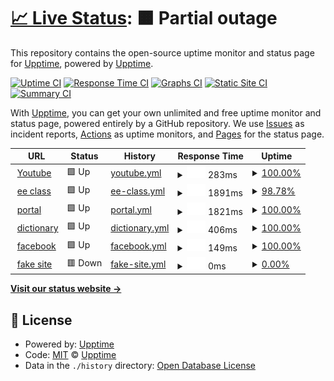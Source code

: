 # [📈 Live Status](https://demo.upptime.js.org): <!--live status--> **🟧 Partial outage**

This repository contains the open-source uptime monitor and status page for [Upptime](https://upptime.js.org), powered by [Upptime](https://github.com/upptime/upptime).

[![Uptime CI](https://github.com/upptime/upptime/workflows/Uptime%20CI/badge.svg)](https://github.com/upptime/upptime/actions?query=workflow%3A%22Uptime+CI%22)
[![Response Time CI](https://github.com/upptime/upptime/workflows/Response%20Time%20CI/badge.svg)](https://github.com/upptime/upptime/actions?query=workflow%3A%22Response+Time+CI%22)
[![Graphs CI](https://github.com/upptime/upptime/workflows/Graphs%20CI/badge.svg)](https://github.com/upptime/upptime/actions?query=workflow%3A%22Graphs+CI%22)
[![Static Site CI](https://github.com/upptime/upptime/workflows/Static%20Site%20CI/badge.svg)](https://github.com/upptime/upptime/actions?query=workflow%3A%22Static+Site+CI%22)
[![Summary CI](https://github.com/upptime/upptime/workflows/Summary%20CI/badge.svg)](https://github.com/upptime/upptime/actions?query=workflow%3A%22Summary+CI%22)

With [Upptime](https://upptime.js.org), you can get your own unlimited and free uptime monitor and status page, powered entirely by a GitHub repository. We use [Issues](https://github.com/upptime/upptime/issues) as incident reports, [Actions](https://github.com/upptime/upptime/actions) as uptime monitors, and [Pages](https://demo.upptime.js.org) for the status page.

<!--start: status pages-->
<!-- This summary is generated by Upptime (https://github.com/upptime/upptime) -->
<!-- Do not edit this manually, your changes will be overwritten -->
<!-- prettier-ignore -->
| URL | Status | History | Response Time | Uptime |
| --- | ------ | ------- | ------------- | ------ |
| <img alt="" src="https://favicons.githubusercontent.com/www.youtube.com" height="13"> [Youtube](https://www.youtube.com/) | 🟩 Up | [youtube.yml](https://github.com/ThomasShen012/final/commits/HEAD/history/youtube.yml) | <details><summary><img alt="Response time graph" src="./graphs/youtube/response-time-week.png" height="20"> 283ms</summary><br><a href="https://demo.upptime.js.org/history/youtube"><img alt="Response time 283" src="https://img.shields.io/endpoint?url=https%3A%2F%2Fraw.githubusercontent.com%2FThomasShen012%2Ffinal%2FHEAD%2Fapi%2Fyoutube%2Fresponse-time.json"></a><br><a href="https://demo.upptime.js.org/history/youtube"><img alt="24-hour response time 341" src="https://img.shields.io/endpoint?url=https%3A%2F%2Fraw.githubusercontent.com%2FThomasShen012%2Ffinal%2FHEAD%2Fapi%2Fyoutube%2Fresponse-time-day.json"></a><br><a href="https://demo.upptime.js.org/history/youtube"><img alt="7-day response time 283" src="https://img.shields.io/endpoint?url=https%3A%2F%2Fraw.githubusercontent.com%2FThomasShen012%2Ffinal%2FHEAD%2Fapi%2Fyoutube%2Fresponse-time-week.json"></a><br><a href="https://demo.upptime.js.org/history/youtube"><img alt="30-day response time 283" src="https://img.shields.io/endpoint?url=https%3A%2F%2Fraw.githubusercontent.com%2FThomasShen012%2Ffinal%2FHEAD%2Fapi%2Fyoutube%2Fresponse-time-month.json"></a><br><a href="https://demo.upptime.js.org/history/youtube"><img alt="1-year response time 283" src="https://img.shields.io/endpoint?url=https%3A%2F%2Fraw.githubusercontent.com%2FThomasShen012%2Ffinal%2FHEAD%2Fapi%2Fyoutube%2Fresponse-time-year.json"></a></details> | <details><summary><a href="https://demo.upptime.js.org/history/youtube">100.00%</a></summary><a href="https://demo.upptime.js.org/history/youtube"><img alt="All-time uptime 100.00%" src="https://img.shields.io/endpoint?url=https%3A%2F%2Fraw.githubusercontent.com%2FThomasShen012%2Ffinal%2FHEAD%2Fapi%2Fyoutube%2Fuptime.json"></a><br><a href="https://demo.upptime.js.org/history/youtube"><img alt="24-hour uptime 100.00%" src="https://img.shields.io/endpoint?url=https%3A%2F%2Fraw.githubusercontent.com%2FThomasShen012%2Ffinal%2FHEAD%2Fapi%2Fyoutube%2Fuptime-day.json"></a><br><a href="https://demo.upptime.js.org/history/youtube"><img alt="7-day uptime 100.00%" src="https://img.shields.io/endpoint?url=https%3A%2F%2Fraw.githubusercontent.com%2FThomasShen012%2Ffinal%2FHEAD%2Fapi%2Fyoutube%2Fuptime-week.json"></a><br><a href="https://demo.upptime.js.org/history/youtube"><img alt="30-day uptime 100.00%" src="https://img.shields.io/endpoint?url=https%3A%2F%2Fraw.githubusercontent.com%2FThomasShen012%2Ffinal%2FHEAD%2Fapi%2Fyoutube%2Fuptime-month.json"></a><br><a href="https://demo.upptime.js.org/history/youtube"><img alt="1-year uptime 100.00%" src="https://img.shields.io/endpoint?url=https%3A%2F%2Fraw.githubusercontent.com%2FThomasShen012%2Ffinal%2FHEAD%2Fapi%2Fyoutube%2Fuptime-year.json"></a></details>
| <img alt="" src="https://favicons.githubusercontent.com/ncueeclass.ncu.edu.tw" height="13"> [ee class](https://ncueeclass.ncu.edu.tw/) | 🟩 Up | [ee-class.yml](https://github.com/ThomasShen012/final/commits/HEAD/history/ee-class.yml) | <details><summary><img alt="Response time graph" src="./graphs/ee-class/response-time-week.png" height="20"> 1891ms</summary><br><a href="https://demo.upptime.js.org/history/ee-class"><img alt="Response time 1891" src="https://img.shields.io/endpoint?url=https%3A%2F%2Fraw.githubusercontent.com%2FThomasShen012%2Ffinal%2FHEAD%2Fapi%2Fee-class%2Fresponse-time.json"></a><br><a href="https://demo.upptime.js.org/history/ee-class"><img alt="24-hour response time 1860" src="https://img.shields.io/endpoint?url=https%3A%2F%2Fraw.githubusercontent.com%2FThomasShen012%2Ffinal%2FHEAD%2Fapi%2Fee-class%2Fresponse-time-day.json"></a><br><a href="https://demo.upptime.js.org/history/ee-class"><img alt="7-day response time 1891" src="https://img.shields.io/endpoint?url=https%3A%2F%2Fraw.githubusercontent.com%2FThomasShen012%2Ffinal%2FHEAD%2Fapi%2Fee-class%2Fresponse-time-week.json"></a><br><a href="https://demo.upptime.js.org/history/ee-class"><img alt="30-day response time 1891" src="https://img.shields.io/endpoint?url=https%3A%2F%2Fraw.githubusercontent.com%2FThomasShen012%2Ffinal%2FHEAD%2Fapi%2Fee-class%2Fresponse-time-month.json"></a><br><a href="https://demo.upptime.js.org/history/ee-class"><img alt="1-year response time 1891" src="https://img.shields.io/endpoint?url=https%3A%2F%2Fraw.githubusercontent.com%2FThomasShen012%2Ffinal%2FHEAD%2Fapi%2Fee-class%2Fresponse-time-year.json"></a></details> | <details><summary><a href="https://demo.upptime.js.org/history/ee-class">98.78%</a></summary><a href="https://demo.upptime.js.org/history/ee-class"><img alt="All-time uptime 98.78%" src="https://img.shields.io/endpoint?url=https%3A%2F%2Fraw.githubusercontent.com%2FThomasShen012%2Ffinal%2FHEAD%2Fapi%2Fee-class%2Fuptime.json"></a><br><a href="https://demo.upptime.js.org/history/ee-class"><img alt="24-hour uptime 98.29%" src="https://img.shields.io/endpoint?url=https%3A%2F%2Fraw.githubusercontent.com%2FThomasShen012%2Ffinal%2FHEAD%2Fapi%2Fee-class%2Fuptime-day.json"></a><br><a href="https://demo.upptime.js.org/history/ee-class"><img alt="7-day uptime 98.78%" src="https://img.shields.io/endpoint?url=https%3A%2F%2Fraw.githubusercontent.com%2FThomasShen012%2Ffinal%2FHEAD%2Fapi%2Fee-class%2Fuptime-week.json"></a><br><a href="https://demo.upptime.js.org/history/ee-class"><img alt="30-day uptime 98.78%" src="https://img.shields.io/endpoint?url=https%3A%2F%2Fraw.githubusercontent.com%2FThomasShen012%2Ffinal%2FHEAD%2Fapi%2Fee-class%2Fuptime-month.json"></a><br><a href="https://demo.upptime.js.org/history/ee-class"><img alt="1-year uptime 98.78%" src="https://img.shields.io/endpoint?url=https%3A%2F%2Fraw.githubusercontent.com%2FThomasShen012%2Ffinal%2FHEAD%2Fapi%2Fee-class%2Fuptime-year.json"></a></details>
| <img alt="" src="https://favicons.githubusercontent.com/portal.ncu.edu.tw" height="13"> [portal](https://portal.ncu.edu.tw/) | 🟩 Up | [portal.yml](https://github.com/ThomasShen012/final/commits/HEAD/history/portal.yml) | <details><summary><img alt="Response time graph" src="./graphs/portal/response-time-week.png" height="20"> 1821ms</summary><br><a href="https://demo.upptime.js.org/history/portal"><img alt="Response time 1821" src="https://img.shields.io/endpoint?url=https%3A%2F%2Fraw.githubusercontent.com%2FThomasShen012%2Ffinal%2FHEAD%2Fapi%2Fportal%2Fresponse-time.json"></a><br><a href="https://demo.upptime.js.org/history/portal"><img alt="24-hour response time 1651" src="https://img.shields.io/endpoint?url=https%3A%2F%2Fraw.githubusercontent.com%2FThomasShen012%2Ffinal%2FHEAD%2Fapi%2Fportal%2Fresponse-time-day.json"></a><br><a href="https://demo.upptime.js.org/history/portal"><img alt="7-day response time 1821" src="https://img.shields.io/endpoint?url=https%3A%2F%2Fraw.githubusercontent.com%2FThomasShen012%2Ffinal%2FHEAD%2Fapi%2Fportal%2Fresponse-time-week.json"></a><br><a href="https://demo.upptime.js.org/history/portal"><img alt="30-day response time 1821" src="https://img.shields.io/endpoint?url=https%3A%2F%2Fraw.githubusercontent.com%2FThomasShen012%2Ffinal%2FHEAD%2Fapi%2Fportal%2Fresponse-time-month.json"></a><br><a href="https://demo.upptime.js.org/history/portal"><img alt="1-year response time 1821" src="https://img.shields.io/endpoint?url=https%3A%2F%2Fraw.githubusercontent.com%2FThomasShen012%2Ffinal%2FHEAD%2Fapi%2Fportal%2Fresponse-time-year.json"></a></details> | <details><summary><a href="https://demo.upptime.js.org/history/portal">100.00%</a></summary><a href="https://demo.upptime.js.org/history/portal"><img alt="All-time uptime 100.00%" src="https://img.shields.io/endpoint?url=https%3A%2F%2Fraw.githubusercontent.com%2FThomasShen012%2Ffinal%2FHEAD%2Fapi%2Fportal%2Fuptime.json"></a><br><a href="https://demo.upptime.js.org/history/portal"><img alt="24-hour uptime 100.00%" src="https://img.shields.io/endpoint?url=https%3A%2F%2Fraw.githubusercontent.com%2FThomasShen012%2Ffinal%2FHEAD%2Fapi%2Fportal%2Fuptime-day.json"></a><br><a href="https://demo.upptime.js.org/history/portal"><img alt="7-day uptime 100.00%" src="https://img.shields.io/endpoint?url=https%3A%2F%2Fraw.githubusercontent.com%2FThomasShen012%2Ffinal%2FHEAD%2Fapi%2Fportal%2Fuptime-week.json"></a><br><a href="https://demo.upptime.js.org/history/portal"><img alt="30-day uptime 100.00%" src="https://img.shields.io/endpoint?url=https%3A%2F%2Fraw.githubusercontent.com%2FThomasShen012%2Ffinal%2FHEAD%2Fapi%2Fportal%2Fuptime-month.json"></a><br><a href="https://demo.upptime.js.org/history/portal"><img alt="1-year uptime 100.00%" src="https://img.shields.io/endpoint?url=https%3A%2F%2Fraw.githubusercontent.com%2FThomasShen012%2Ffinal%2FHEAD%2Fapi%2Fportal%2Fuptime-year.json"></a></details>
| <img alt="" src="https://favicons.githubusercontent.com/dictionary.cambridge.org" height="13"> [dictionary](https://dictionary.cambridge.org/zht/) | 🟩 Up | [dictionary.yml](https://github.com/ThomasShen012/final/commits/HEAD/history/dictionary.yml) | <details><summary><img alt="Response time graph" src="./graphs/dictionary/response-time-week.png" height="20"> 406ms</summary><br><a href="https://demo.upptime.js.org/history/dictionary"><img alt="Response time 406" src="https://img.shields.io/endpoint?url=https%3A%2F%2Fraw.githubusercontent.com%2FThomasShen012%2Ffinal%2FHEAD%2Fapi%2Fdictionary%2Fresponse-time.json"></a><br><a href="https://demo.upptime.js.org/history/dictionary"><img alt="24-hour response time 475" src="https://img.shields.io/endpoint?url=https%3A%2F%2Fraw.githubusercontent.com%2FThomasShen012%2Ffinal%2FHEAD%2Fapi%2Fdictionary%2Fresponse-time-day.json"></a><br><a href="https://demo.upptime.js.org/history/dictionary"><img alt="7-day response time 406" src="https://img.shields.io/endpoint?url=https%3A%2F%2Fraw.githubusercontent.com%2FThomasShen012%2Ffinal%2FHEAD%2Fapi%2Fdictionary%2Fresponse-time-week.json"></a><br><a href="https://demo.upptime.js.org/history/dictionary"><img alt="30-day response time 406" src="https://img.shields.io/endpoint?url=https%3A%2F%2Fraw.githubusercontent.com%2FThomasShen012%2Ffinal%2FHEAD%2Fapi%2Fdictionary%2Fresponse-time-month.json"></a><br><a href="https://demo.upptime.js.org/history/dictionary"><img alt="1-year response time 406" src="https://img.shields.io/endpoint?url=https%3A%2F%2Fraw.githubusercontent.com%2FThomasShen012%2Ffinal%2FHEAD%2Fapi%2Fdictionary%2Fresponse-time-year.json"></a></details> | <details><summary><a href="https://demo.upptime.js.org/history/dictionary">100.00%</a></summary><a href="https://demo.upptime.js.org/history/dictionary"><img alt="All-time uptime 100.00%" src="https://img.shields.io/endpoint?url=https%3A%2F%2Fraw.githubusercontent.com%2FThomasShen012%2Ffinal%2FHEAD%2Fapi%2Fdictionary%2Fuptime.json"></a><br><a href="https://demo.upptime.js.org/history/dictionary"><img alt="24-hour uptime 100.00%" src="https://img.shields.io/endpoint?url=https%3A%2F%2Fraw.githubusercontent.com%2FThomasShen012%2Ffinal%2FHEAD%2Fapi%2Fdictionary%2Fuptime-day.json"></a><br><a href="https://demo.upptime.js.org/history/dictionary"><img alt="7-day uptime 100.00%" src="https://img.shields.io/endpoint?url=https%3A%2F%2Fraw.githubusercontent.com%2FThomasShen012%2Ffinal%2FHEAD%2Fapi%2Fdictionary%2Fuptime-week.json"></a><br><a href="https://demo.upptime.js.org/history/dictionary"><img alt="30-day uptime 100.00%" src="https://img.shields.io/endpoint?url=https%3A%2F%2Fraw.githubusercontent.com%2FThomasShen012%2Ffinal%2FHEAD%2Fapi%2Fdictionary%2Fuptime-month.json"></a><br><a href="https://demo.upptime.js.org/history/dictionary"><img alt="1-year uptime 100.00%" src="https://img.shields.io/endpoint?url=https%3A%2F%2Fraw.githubusercontent.com%2FThomasShen012%2Ffinal%2FHEAD%2Fapi%2Fdictionary%2Fuptime-year.json"></a></details>
| <img alt="" src="https://favicons.githubusercontent.com/www.facebook.com" height="13"> [facebook](https://www.facebook.com/) | 🟩 Up | [facebook.yml](https://github.com/ThomasShen012/final/commits/HEAD/history/facebook.yml) | <details><summary><img alt="Response time graph" src="./graphs/facebook/response-time-week.png" height="20"> 149ms</summary><br><a href="https://demo.upptime.js.org/history/facebook"><img alt="Response time 149" src="https://img.shields.io/endpoint?url=https%3A%2F%2Fraw.githubusercontent.com%2FThomasShen012%2Ffinal%2FHEAD%2Fapi%2Ffacebook%2Fresponse-time.json"></a><br><a href="https://demo.upptime.js.org/history/facebook"><img alt="24-hour response time 190" src="https://img.shields.io/endpoint?url=https%3A%2F%2Fraw.githubusercontent.com%2FThomasShen012%2Ffinal%2FHEAD%2Fapi%2Ffacebook%2Fresponse-time-day.json"></a><br><a href="https://demo.upptime.js.org/history/facebook"><img alt="7-day response time 149" src="https://img.shields.io/endpoint?url=https%3A%2F%2Fraw.githubusercontent.com%2FThomasShen012%2Ffinal%2FHEAD%2Fapi%2Ffacebook%2Fresponse-time-week.json"></a><br><a href="https://demo.upptime.js.org/history/facebook"><img alt="30-day response time 149" src="https://img.shields.io/endpoint?url=https%3A%2F%2Fraw.githubusercontent.com%2FThomasShen012%2Ffinal%2FHEAD%2Fapi%2Ffacebook%2Fresponse-time-month.json"></a><br><a href="https://demo.upptime.js.org/history/facebook"><img alt="1-year response time 149" src="https://img.shields.io/endpoint?url=https%3A%2F%2Fraw.githubusercontent.com%2FThomasShen012%2Ffinal%2FHEAD%2Fapi%2Ffacebook%2Fresponse-time-year.json"></a></details> | <details><summary><a href="https://demo.upptime.js.org/history/facebook">100.00%</a></summary><a href="https://demo.upptime.js.org/history/facebook"><img alt="All-time uptime 100.00%" src="https://img.shields.io/endpoint?url=https%3A%2F%2Fraw.githubusercontent.com%2FThomasShen012%2Ffinal%2FHEAD%2Fapi%2Ffacebook%2Fuptime.json"></a><br><a href="https://demo.upptime.js.org/history/facebook"><img alt="24-hour uptime 100.00%" src="https://img.shields.io/endpoint?url=https%3A%2F%2Fraw.githubusercontent.com%2FThomasShen012%2Ffinal%2FHEAD%2Fapi%2Ffacebook%2Fuptime-day.json"></a><br><a href="https://demo.upptime.js.org/history/facebook"><img alt="7-day uptime 100.00%" src="https://img.shields.io/endpoint?url=https%3A%2F%2Fraw.githubusercontent.com%2FThomasShen012%2Ffinal%2FHEAD%2Fapi%2Ffacebook%2Fuptime-week.json"></a><br><a href="https://demo.upptime.js.org/history/facebook"><img alt="30-day uptime 100.00%" src="https://img.shields.io/endpoint?url=https%3A%2F%2Fraw.githubusercontent.com%2FThomasShen012%2Ffinal%2FHEAD%2Fapi%2Ffacebook%2Fuptime-month.json"></a><br><a href="https://demo.upptime.js.org/history/facebook"><img alt="1-year uptime 100.00%" src="https://img.shields.io/endpoint?url=https%3A%2F%2Fraw.githubusercontent.com%2FThomasShen012%2Ffinal%2FHEAD%2Fapi%2Ffacebook%2Fuptime-year.json"></a></details>
| <img alt="" src="https://favicons.githubusercontent.com/1111122222222222333fake.com" height="13"> [fake site](https://1111122222222222333fake.com/) | 🟥 Down | [fake-site.yml](https://github.com/ThomasShen012/final/commits/HEAD/history/fake-site.yml) | <details><summary><img alt="Response time graph" src="./graphs/fake-site/response-time-week.png" height="20"> 0ms</summary><br><a href="https://demo.upptime.js.org/history/fake-site"><img alt="Response time 0" src="https://img.shields.io/endpoint?url=https%3A%2F%2Fraw.githubusercontent.com%2FThomasShen012%2Ffinal%2FHEAD%2Fapi%2Ffake-site%2Fresponse-time.json"></a><br><a href="https://demo.upptime.js.org/history/fake-site"><img alt="24-hour response time 0" src="https://img.shields.io/endpoint?url=https%3A%2F%2Fraw.githubusercontent.com%2FThomasShen012%2Ffinal%2FHEAD%2Fapi%2Ffake-site%2Fresponse-time-day.json"></a><br><a href="https://demo.upptime.js.org/history/fake-site"><img alt="7-day response time 0" src="https://img.shields.io/endpoint?url=https%3A%2F%2Fraw.githubusercontent.com%2FThomasShen012%2Ffinal%2FHEAD%2Fapi%2Ffake-site%2Fresponse-time-week.json"></a><br><a href="https://demo.upptime.js.org/history/fake-site"><img alt="30-day response time 0" src="https://img.shields.io/endpoint?url=https%3A%2F%2Fraw.githubusercontent.com%2FThomasShen012%2Ffinal%2FHEAD%2Fapi%2Ffake-site%2Fresponse-time-month.json"></a><br><a href="https://demo.upptime.js.org/history/fake-site"><img alt="1-year response time 0" src="https://img.shields.io/endpoint?url=https%3A%2F%2Fraw.githubusercontent.com%2FThomasShen012%2Ffinal%2FHEAD%2Fapi%2Ffake-site%2Fresponse-time-year.json"></a></details> | <details><summary><a href="https://demo.upptime.js.org/history/fake-site">0.00%</a></summary><a href="https://demo.upptime.js.org/history/fake-site"><img alt="All-time uptime 0.00%" src="https://img.shields.io/endpoint?url=https%3A%2F%2Fraw.githubusercontent.com%2FThomasShen012%2Ffinal%2FHEAD%2Fapi%2Ffake-site%2Fuptime.json"></a><br><a href="https://demo.upptime.js.org/history/fake-site"><img alt="24-hour uptime 0.00%" src="https://img.shields.io/endpoint?url=https%3A%2F%2Fraw.githubusercontent.com%2FThomasShen012%2Ffinal%2FHEAD%2Fapi%2Ffake-site%2Fuptime-day.json"></a><br><a href="https://demo.upptime.js.org/history/fake-site"><img alt="7-day uptime 0.00%" src="https://img.shields.io/endpoint?url=https%3A%2F%2Fraw.githubusercontent.com%2FThomasShen012%2Ffinal%2FHEAD%2Fapi%2Ffake-site%2Fuptime-week.json"></a><br><a href="https://demo.upptime.js.org/history/fake-site"><img alt="30-day uptime 0.00%" src="https://img.shields.io/endpoint?url=https%3A%2F%2Fraw.githubusercontent.com%2FThomasShen012%2Ffinal%2FHEAD%2Fapi%2Ffake-site%2Fuptime-month.json"></a><br><a href="https://demo.upptime.js.org/history/fake-site"><img alt="1-year uptime 0.00%" src="https://img.shields.io/endpoint?url=https%3A%2F%2Fraw.githubusercontent.com%2FThomasShen012%2Ffinal%2FHEAD%2Fapi%2Ffake-site%2Fuptime-year.json"></a></details>

<!--end: status pages-->

[**Visit our status website →**](https://demo.upptime.js.org)

## 📄 License

- Powered by: [Upptime](https://github.com/upptime/upptime)
- Code: [MIT](./LICENSE) © [Upptime](https://upptime.js.org)
- Data in the `./history` directory: [Open Database License](https://opendatacommons.org/licenses/odbl/1-0/)
